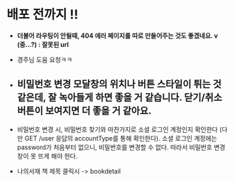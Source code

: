 # 배포 전까지 !!

- **더불어 라우팅이 안될때, 404 에러 페이지를 따로 만들어주는 것도 좋겠네요. v (중...?) : 잘못된 url**

- 경주님 도움 요청ㅋㅋ
- **비밀번호 변경 모달창의 위치나 버튼 스타일이 튀는 것 같은데, 잘 녹아들게 하면 좋을 거 같습니다. 닫기/취소 버튼이 보여지면 더 좋을 거 같아요.**
  - 
- 비밀번호 변경 시, 비밀번호 찾기와 마찬가지로 소셜 로그인 계정인지 확인한다 (다만 GET /user 응답의 accountType를 통해 확인한다). 소셜 로그인 계정에는 password가 처음부터 없으니, 비밀번호를 변경할 수 없다. 따라서 비밀번호 변경 창이 못 뜨게 해야 한다.





- 나의서재 책 제목 클릭시 -> bookdetail





